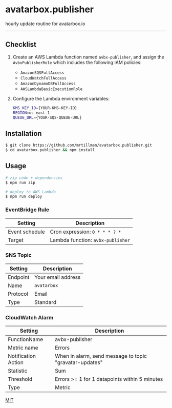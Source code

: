 # avatarbox.publisher

hourly update routine for avatarbox.io

---

## Checklist

1. Create an AWS Lambda function named `avbx-publisher`, and assign the `AvbxPublisherRole` which includes the following IAM policies:

    - `AmazonSQSFullAccess`
    - `CloudWatchFullAccess`
    - `AmazonDynamoDBFullAccess`
    - `AWSLambdaBasicExecutionRole`

2. Configure the Lambda environment variables:

    ```sh
    KMS_KEY_ID={YOUR-KMS-KEY-ID}
    REGION=us-east-1
    QUEUE_URL={YOUR-SQS-QUEUE-URL}
    ```

## Installation

```sh
$ git clone https://github.com/mrtillman/avatarbox.publisher.git
$ cd avatarbox.publisher && npm install
```

## Usage

```sh
# zip code + dependencies
$ npm run zip

# deploy to AWS Lambda
$ npm run deploy
```

### EventBridge Rule

|Setting|Description|
|---|---|
|Event schedule | Cron expression: `0 * * * ? *`|
|Target | Lambda function: `avbx-publisher`|

### SNS Topic

|Setting|Description|
|---|---|
|Endpoint|Your email address|
|Name| `avatarbox`|
|Protocol|Email|
|Type| Standard|

### CloudWatch Alarm

|Setting|Description|
|---|---|
|FunctionName|avbx-publisher|
|Metric name|Errors|
|Notification Action|When in alarm, send message to topic "gravatar-updates"|
|Statistic|Sum|
|Threshold|Errors >= 1 for 1 datapoints within 5 minutes|
|Type|Metric|

[MIT](https://github.com/mrtillman/avatarbox.publisher/blob/main/LICENSE)